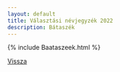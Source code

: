 ```yaml
---
layout: default
title: Választási névjegyzék 2022
description: Bátaszék
---
```


{% include Baataszeek.html %}

[Vissza](./)